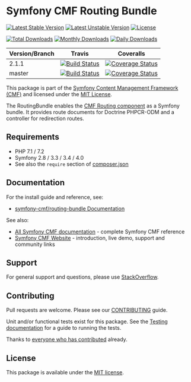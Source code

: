 # Symfony CMF Routing Bundle

[![Latest Stable Version](https://poser.pugx.org/symfony-cmf/routing-bundle/v/stable)](https://packagist.org/packages/symfony-cmf/routing-bundle)
[![Latest Unstable Version](https://poser.pugx.org/symfony-cmf/routing-bundle/v/unstable)](https://packagist.org/packages/symfony-cmf/routing-bundle)
[![License](https://poser.pugx.org/symfony-cmf/routing-bundle/license)](https://packagist.org/packages/symfony-cmf/routing-bundle)

[![Total Downloads](https://poser.pugx.org/symfony-cmf/routing-bundle/downloads)](https://packagist.org/packages/symfony-cmf/routing-bundle)
[![Monthly Downloads](https://poser.pugx.org/symfony-cmf/routing-bundle/d/monthly)](https://packagist.org/packages/symfony-cmf/routing-bundle)
[![Daily Downloads](https://poser.pugx.org/symfony-cmf/routing-bundle/d/daily)](https://packagist.org/packages/symfony-cmf/routing-bundle)

Version/Branch | Travis | Coveralls |
------ | ------ | --------- |
2.1.1   | [![Build Status][travis_stable_badge]][travis_link]     | [![Coverage Status][coveralls_stable_badge]][coveralls_stable_link]     |
master | [![Build Status][travis_unstable_badge]][travis_link] | [![Coverage Status][coveralls_unstable_badge]][coveralls_unstable_link] |

This package is part of the [Symfony Content Management Framework (CMF)](http://cmf.symfony.com/) and licensed
under the [MIT License](LICENSE).

The RoutingBundle enables the
[CMF Routing component](https://github.com/symfony-cmf/Routing)
as a Symfony bundle. It provides route documents for Doctrine PHPCR-ODM and a
controller for redirection routes.


## Requirements

* PHP 7.1 / 7.2
* Symfony 2.8 / 3.3 / 3.4 / 4.0
* See also the `require` section of [composer.json](composer.json)

## Documentation

For the install guide and reference, see:

* [symfony-cmf/routing-bundle Documentation](http://symfony.com/doc/master/cmf/bundles/routing/index.html)

See also:

* [All Symfony CMF documentation](http://symfony.com/doc/master/cmf/index.html) - complete Symfony CMF reference
* [Symfony CMF Website](http://cmf.symfony.com/) - introduction, live demo, support and community links

## Support

For general support and questions, please use [StackOverflow](http://stackoverflow.com/questions/tagged/symfony-cmf).

## Contributing

Pull requests are welcome. Please see our
[CONTRIBUTING](https://github.com/symfony-cmf/blob/master/CONTRIBUTING.md)
guide.

Unit and/or functional tests exist for this package. See the
[Testing documentation](http://symfony.com/doc/master/cmf/components/testing.html)
for a guide to running the tests.

Thanks to
[everyone who has contributed](contributors) already.

## License

This package is available under the [MIT license](src/Resources/meta/LICENSE).

[travis_legacy_badge]: https://travis-ci.org/symfony-cmf/routing-bundle.svg?branch=2.x
[travis_stable_badge]: https://travis-ci.org/symfony-cmf/routing-bundle.svg?branch=2.x
[travis_unstable_badge]: https://travis-ci.org/symfony-cmf/routing-bundle.svg?branch=master
[travis_link]: https://travis-ci.org/symfony-cmf/routing-bundle

[coveralls_legacy_badge]: https://coveralls.io/repos/github/symfony-cmf/routing-bundle/badge.svg?branch=2.x
[coveralls_legacy_link]: https://coveralls.io/github/symfony-cmf/routing-bundle?branch=2.x
[coveralls_stable_badge]: https://coveralls.io/repos/github/symfony-cmf/routing-bundle/badge.svg?branch=2.x
[coveralls_stable_link]: https://coveralls.io/github/symfony-cmf/routing-bundle?branch=2.x
[coveralls_unstable_badge]: https://coveralls.io/repos/github/symfony-cmf/routing-bundle/badge.svg?branch=master
[coveralls_unstable_link]: https://coveralls.io/github/symfony-cmf/routing-bundle?branch=master
